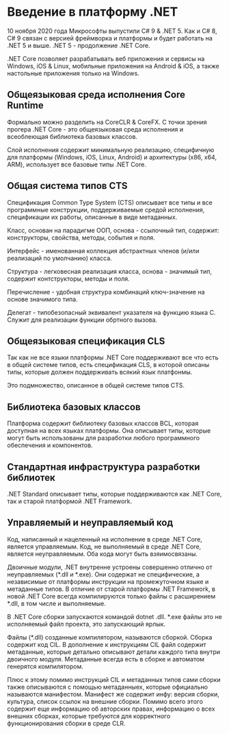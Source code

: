 # Введение в платформу .NET

10 ноября 2020 года Микрософты выпустили C# 9 & .NET 5. Как и C# 8, C# 9 связан с версией фреймворка и платформы и будет работать на .NET 5 и выше. .NET 5 - продолжение .NET Core.

.NET Core позволяет разрабатывать веб приложения и сервисы на Windows, iOS & Linux, мобильные приложения на Android & iOS, а также настольные приложения только на Windows.

## Общеязыковая среда исполнения Core Runtime

Формально можно разделить на CoreCLR & CoreFX. С точки зрения прогера .NET Core - это общеязыковая среда исполнения и всеоблеющая библиотека базовых классов. 

Слой исполнения содержит минимальную реализацию, специфичную для платформы (Windows, iOS, Linux, Android) и архитектуры (x86, x64, ARM), использует все базовые типы .NET Core.

## Общая система типов CTS

Спецификация Common Type System (CTS) описывает все типы и все программные конструкции, поддерживаемые средой исполнения, спецификации их работы, описанные в виде метаданных.

Класс, основан на парадигме ООП, основа - ссылочный тип, содержит: конструкторы, свойства, методы, события и поля.

Интерфейс - именованная коллекция абстрактных членов (и/или реализаций по умолчанию) класса.

Структура - легковесная реализация класса, основа - значимый тип, содержит контструкторы, методы и поля.

Перечисление - удобная структура комбинаций ключ-значение на основе значимого типа.

Делегат - типобезопасный эквивалент указателя на функцию языка С. Служит для реализации функции обртного вызова.

## Общеязыковая спецификация CLS

Так как не все языки платформы .NET Core поддерживают все что есть в общей системе типов, есть спецификация CLS, в которой описаны типы, которые должен поддерживать всякий язык платфонмы. 

Это подмножество, описанное в общей системе типов CTS.

## Библиотека базовых классов

Платформа содержит библиотеку базовых классов BCL, которая доступная на всех языках платформы. Она описывает типы, которые могут быть использованы для разработки любого программного обеспечения и компонентов.

## Стандартная инфраструктура разработки библиотек

.NET Standard описывает типы, которые поддерживаются как .NET Core, так и старой платформой .NET Framework. 

## Управляемый и неуправляемый код

Код, написанный и нацеленный на исполнение в среде .NET Core, является управляемым. Код, не выполняемый в среде .NET Core, является неуправляемым. Оба кода могут быть взяимосвязаны.

Двоичные модули, .NET внутренне устроены совершенно отлично от неуправляемых (*.dll и *.exe). Они содержат не специфические, а независимые от платформы инструкции на промежуточном языке и метаданные типов. В отличие от старой платформы .NET Framework, в новой .NET Core всегда компилируются только файлы с расширением *.dll, в том числе и выполняемые.

В .NET Core сборки запускаются командой dotnet <assembly name>.dll. *.exe файлы это не исполняемый файл проекта, это запускающий ярлык.

Файлы (*.dll) созданные компилятором, называются сборкой. Сборка содержит код CIL. В дополнение к инструкциям CIL файл содержит метаданные, которые детально описывают детали каждого типа внутри двоичного модуля. Метаданные всегда есть в сборке и автоматом генерятся компилятором.

Плюс к этому помимо инструкций CIL и метаданных типов сами сборки также описываются с помощью метаданныех, которые официально называются манифестом. Манифест же содержит инфу: версия сборки, культура, список ссылок на внешние сборки. Помимо всего этого содержит еще информацию об авторских правах, информацию о всех внешних сборках, которые требуются для корректного функционирования сборки в среде CLR.




